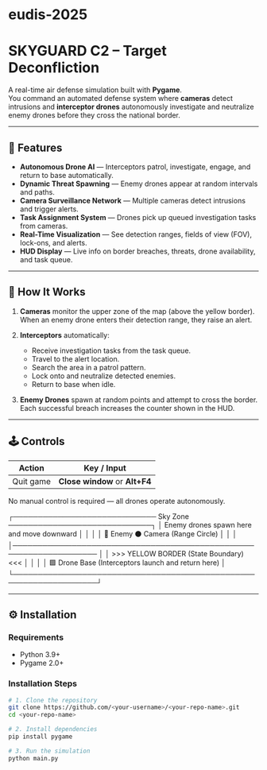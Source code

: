 # eudis-2025
# SKYGUARD C2 – Target Deconfliction

A real-time air defense simulation built with **Pygame**.  
You command an automated defense system where **cameras** detect intrusions and **interceptor drones** autonomously investigate and neutralize enemy drones before they cross the national border.

---

## 🎯 Features

- **Autonomous Drone AI** — Interceptors patrol, investigate, engage, and return to base automatically.  
- **Dynamic Threat Spawning** — Enemy drones appear at random intervals and paths.  
- **Camera Surveillance Network** — Multiple cameras detect intrusions and trigger alerts.  
- **Task Assignment System** — Drones pick up queued investigation tasks from cameras.  
- **Real-Time Visualization** — See detection ranges, fields of view (FOV), lock-ons, and alerts.  
- **HUD Display** — Live info on border breaches, threats, drone availability, and task queue.

---

## 🧠 How It Works

1. **Cameras** monitor the upper zone of the map (above the yellow border).  
   When an enemy drone enters their detection range, they raise an alert.  

2. **Interceptors** automatically:
   - Receive investigation tasks from the task queue.
   - Travel to the alert location.
   - Search the area in a patrol pattern.
   - Lock onto and neutralize detected enemies.
   - Return to base when idle.

3. **Enemy Drones** spawn at random points and attempt to cross the border.  
   Each successful breach increases the counter shown in the HUD.

---

## 🕹️ Controls

| Action | Key / Input |
|--------|--------------|
| Quit game | **Close window** or **Alt+F4** |

No manual control is required — all drones operate autonomously.

   ┌───────────────────────────── Sky Zone ─────────────────────────────┐
   │  Enemy drones spawn here and move downward                         │
   │                                                                    │
   │    🔴 Enemy        ⚫ Camera (Range Circle)                       │
   │                                                                    │
   │─────────────────────────────────────────────────────────────────── │
   │ >>> YELLOW BORDER (State Boundary) <<<                             │
   │                                                                    │
   │  🟩 Drone Base (Interceptors launch and return here)              │
   └───────────────────────────────────────────────────────────────────┘

---

## ⚙️ Installation

### Requirements
- Python 3.9+
- Pygame 2.0+

### Installation Steps
```bash
# 1. Clone the repository
git clone https://github.com/<your-username>/<your-repo-name>.git
cd <your-repo-name>

# 2. Install dependencies
pip install pygame

# 3. Run the simulation
python main.py
```

